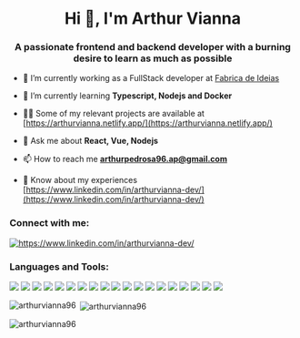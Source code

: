 <h1 align="center">Hi 👋, I'm Arthur Vianna</h1>
<h3 align="center">A passionate frontend and backend developer with a burning desire to learn as much as possible</h3>

- 🔭 I’m currently working as a FullStack developer at [Fabrica de Ideias](http://www.fabricadeideias.com.br/)

- 🌱 I’m currently learning **Typescript, Nodejs and Docker**

- 👨‍💻 Some of my relevant projects are available at [https://arthurvianna.netlify.app/](https://arthurvianna.netlify.app/)

- 💬 Ask me about **React, Vue, Nodejs**

- 📫 How to reach me **arthurpedrosa96.ap@gmail.com**

- 📄 Know about my experiences [https://www.linkedin.com/in/arthurvianna-dev/](https://www.linkedin.com/in/arthurvianna-dev/)

<h3 align="left">Connect with me:</h3>
<p align="left">
<a href="https://linkedin.com/in/https://www.linkedin.com/in/arthurvianna-dev/" target="blank"><img align="center" src="https://img.shields.io/badge/LinkedIn-0077B5?style=for-the-badge&logo=linkedin&logoColor=white" alt="https://www.linkedin.com/in/arthurvianna-dev/" /></a>
</p>

<h3 align="left">Languages and Tools:</h3>
<p align="left">
<img src="https://img.shields.io/badge/JavaScript-323330?style=for-the-badge&logo=javascript&logoColor=F7DF1E" /> <img src="https://img.shields.io/badge/PHP-777BB4?style=for-the-badge&logo=php&logoColor=white" /> <img src="https://img.shields.io/badge/Python-3776AB?style=for-the-badge&logo=python&logoColor=white" />
<img src="https://img.shields.io/badge/TypeScript-007ACC?style=for-the-badge&logo=typescript&logoColor=white" />
<img src="https://img.shields.io/badge/MySQL-00000F?style=for-the-badge&logo=mysql&logoColor=white" />
<img src="https://img.shields.io/badge/postgres-%23316192.svg?style=for-the-badge&logo=postgresql&logoColor=white" />
<img src="https://img.shields.io/badge/React-20232A?style=for-the-badge&logo=react&logoColor=61DAFB" />
<img src="https://img.shields.io/badge/React_Native-20232A?style=for-the-badge&logo=react&logoColor=61DAFB" />
<img src="https://img.shields.io/badge/Vue.js-35495E?style=for-the-badge&logo=vue.js&logoColor=4FC08D" />
<img src="https://img.shields.io/badge/Redux-593D88?style=for-the-badge&logo=redux&logoColor=white" />
<img src="https://img.shields.io/badge/styled--components-DB7093?style=for-the-badge&logo=styled-components&logoColor=white" />
<img src="https://img.shields.io/badge/Tailwind_CSS-38B2AC?style=for-the-badge&logo=tailwind-css&logoColor=white" />
<img src="https://img.shields.io/badge/Bootstrap-563D7C?style=for-the-badge&logo=bootstrap&logoColor=white" />
<img src="https://img.shields.io/badge/Node.js-43853D?style=for-the-badge&logo=node.js&logoColor=white" />
<img src="https://img.shields.io/badge/Express.js-404D59?style=for-the-badge" />
<img src="https://img.shields.io/badge/Jest-323330?style=for-the-badge&logo=Jest&logoColor=white" />
<img src="https://img.shields.io/badge/testing%20library-323330?style=for-the-badge&logo=testing-library&logoColor=red" />
<img src="https://img.shields.io/badge/mocha.js-323330?style=for-the-badge&logo=mocha&logoColor=Brown" />
<img src="https://img.shields.io/badge/chai.js-323330?style=for-the-badge&logo=chai&logoColor=red" />
</p>



<p><img align="left" src="https://github-readme-stats.vercel.app/api/top-langs?username=arthurvianna96&show_icons=true&locale=en&layout=compact" alt="arthurvianna96" /></p>

<p>&nbsp;<img align="center" src="https://github-readme-stats.vercel.app/api?username=arthurvianna96&show_icons=true&locale=en" alt="arthurvianna96" /></p>

<p><img align="center" src="https://github-readme-streak-stats.herokuapp.com/?user=arthurvianna96&" alt="arthurvianna96" /></p>
